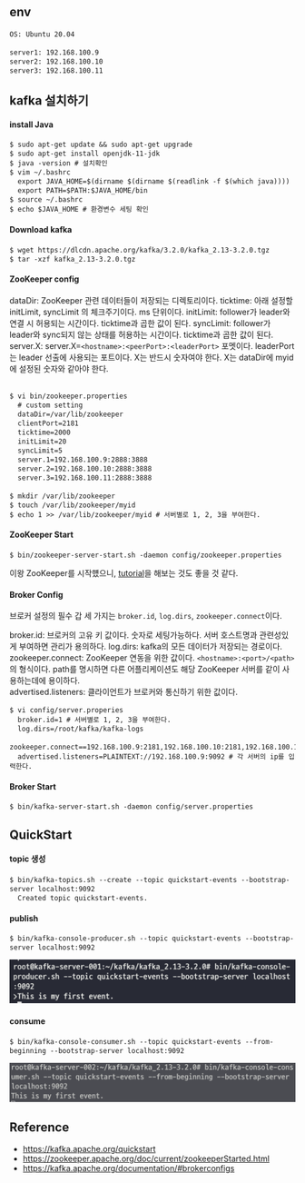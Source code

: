## env
~~~
OS: Ubuntu 20.04

server1: 192.168.100.9 
server2: 192.168.100.10
server3: 192.168.100.11
~~~


## kafka 설치하기
#### install Java
~~~
$ sudo apt-get update && sudo apt-get upgrade
$ sudo apt-get install openjdk-11-jdk
$ java -version # 설치확인
$ vim ~/.bashrc
  export JAVA_HOME=$(dirname $(dirname $(readlink -f $(which java))))
  export PATH=$PATH:$JAVA_HOME/bin
$ source ~/.bashrc
$ echo $JAVA_HOME # 환경변수 세팅 확인
~~~

#### Download kafka
~~~
$ wget https://dlcdn.apache.org/kafka/3.2.0/kafka_2.13-3.2.0.tgz
$ tar -xzf kafka_2.13-3.2.0.tgz
~~~

#### ZooKeeper config
dataDir: ZooKeeper 관련 데이터들이 저장되는 디렉토리이다.
ticktime: 아래 설정할 initLimit, syncLimit 의 체크주기이다. ms 단위이다.
initLimit: follower가 leader와 연결 시 허용되는 시간이다. ticktime과 곱한 값이 된다.
syncLimit: follower가 leader와 sync되지 않는 상태를 허용하는 시간이다. ticktime과 곱한 값이 된다.
server.X: server.X=`<hostname>:<peerPort>:<leaderPort>` 포멧이다.
          leaderPort는 leader 선출에 사용되는 포트이다.
          X는 반드시 숫자여야 한다. X는 dataDir에 myid에 설정된 숫자와 같아야 한다.
          
~~~

$ vi bin/zookeeper.properties
  # custom setting
  dataDir=/var/lib/zookeeper
  clientPort=2181
  ticktime=2000
  initLimit=20
  syncLimit=5
  server.1=192.168.100.9:2888:3888
  server.2=192.168.100.10:2888:3888
  server.3=192.168.100.11:2888:3888
  
$ mkdir /var/lib/zookeeper
$ touch /var/lib/zookeeper/myid
$ echo 1 >> /var/lib/zookeeper/myid # 서버별로 1, 2, 3을 부여한다.
~~~

#### ZooKeeper Start
~~~
$ bin/zookeeper-server-start.sh -daemon config/zookeeper.properties
~~~
 
이왕 ZooKeeper를 시작헀으니, [tutorial](A_2_ZooKeeper-tutorial.md)을 해보는 것도 좋을 것 같다.

#### Broker Config
브로커 설정의 필수 갑 세 가지는 `broker.id`, `log.dirs`, `zookeeper.connect`이다.

broker.id: 브로커의 고유 키 값이다. 숫자로 세팅가능하다. 서버 호스트명과 관련성있게 부여하면 관리가 용의하다.
log.dirs: kafka의 모든 데이터가 저장되는 경로이다. 
zookeeper.connect: ZooKeeper 연동을 위한 값이다. `<hostname>:<port>/<path>` 의 형식이다.
                   path를 명시하면 다른 어플리케이션도 해당 ZooKeeper 서버를 같이 사용하는데에 용이하다.  
advertised.listeners: 클라이언트가 브로커와 통신하기 위한 값이다. 

~~~
$ vi config/server.properies
  broker.id=1 # 서버별로 1, 2, 3을 부여한다.
  log.dirs=/root/kafka/kafka-logs
  zookeeper.connect==192.168.100.9:2181,192.168.100.10:2181,192.168.100.11:2181
  advertised.listeners=PLAINTEXT://192.168.100.9:9092 # 각 서버의 ip를 입력한다.
~~~

#### Broker Start
~~~
$ bin/kafka-server-start.sh -daemon config/server.properties
~~~

## QuickStart
#### topic 생성 
~~~
$ bin/kafka-topics.sh --create --topic quickstart-events --bootstrap-server localhost:9092
  Created topic quickstart-events.
~~~

#### publish
~~~
$ bin/kafka-console-producer.sh --topic quickstart-events --bootstrap-server localhost:9092
~~~
![publish](img/publish.png)

#### consume
~~~
$ bin/kafka-console-consumer.sh --topic quickstart-events --from-beginning --bootstrap-server localhost:9092
~~~
![consume](img/consume.png)

## Reference
- https://kafka.apache.org/quickstart
- https://zookeeper.apache.org/doc/current/zookeeperStarted.html
- https://kafka.apache.org/documentation/#brokerconfigs